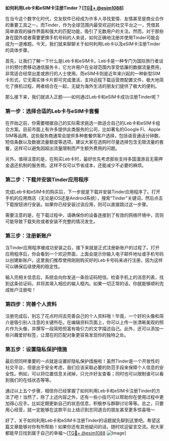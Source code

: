**如何利用Leb卡和eSIM卡注册Tinder？[[TG💪+ @esim1088](https://t.me/s/esim1088)]**

在当今这个数字化时代，交友软件已经成为许多人寻找爱情、友情甚至是商业合作的重要工具之一。而Tinder，作为全球范围内最受欢迎的社交平台之一，凭借其简单直观的操作界面和强大的匹配功能，吸引了无数用户的关注。然而，对于那些身在国外或者需要更换手机号码的人来说，如何正确地注册并使用Tinder可能会成为一道难题。今天，我们就来聊聊关于如何利用Leb卡以及eSIM卡注册Tinder的具体步骤。

首先，让我们了解一下什么是Leb卡和eSIM卡。Leb卡是一种专门为国际旅行者设计的预付费移动通信服务卡，它允许用户在全球范围内享受低廉的数据流量费用，非常适合经常出差或旅行的人士使用。而eSIM卡则是近年来兴起的一种新型SIM卡形式，它无需实体卡片即可完成激活，支持远程下载运营商配置文件，极大地简化了换机过程。两者结合在一起，无疑为海外生活的朋友们提供了极大的便利。

那么接下来，我们就进入正题——如何通过Leb卡和eSIM卡成功注册Tinder呢？

### 第一步：选择合适的Leb卡与eSIM卡套餐

在开始之前，你需要根据自己的实际需求挑选一款适合自己的Leb卡和eSIM卡组合方案。目前市面上有许多提供此类服务的公司，比如著名的Google Fi、Apple SIM等品牌。这些服务商通常会提供多种套餐供客户选择，包括语音通话分钟数、短信条数以及数据流量额度等选项。建议大家在选购时尽量选择包含无限流量的套餐，这样可以避免因超出流量限制而产生额外费用的问题。

另外，值得注意的是，在购买Leb卡时，最好优先考虑那些支持多国漫游且无需押金退还机制的服务商。这样不仅可以节省成本，还能减少不必要的麻烦。

### 第二步：下载并安装Tinder应用程序

完成Leb卡和eSIM卡的购买后，下一步就是下载并安装Tinder应用程序了。打开手机的应用商店（无论是iOS还是Android系统），搜索“Tinder”关键词，然后点击下载按钮进行安装。如果你已经安装过该应用，则可以直接跳过这一步骤。

需要注意的是，在下载过程中，请确保你的设备连接到了有效的网络环境中，否则可能导致下载失败或者安装不完整的情况发生。

### 第三步：注册新账户

当Tinder应用程序被成功安装之后，接下来就是正式注册新账户的过程了。打开应用程序后，你会看到一个欢迎界面，上面会提示你输入电子邮件地址或手机号码以创建新账户。这里我们推荐使用刚刚购买好的Leb卡号码来进行注册，因为这样可以确保后续使用的稳定性。

输入完相关信息后，系统会向你发送一条验证码短信。检查手机上的消息列表，找到这条验证码，并将其填入相应的输入框内。如果一切正常的话，你就能够顺利完成账户注册啦！

### 第四步：完善个人资料

注册完成后，别忘了花点时间去完善自己的个人资料哦！毕竟，一个好的头像和简介是吸引别人注意的关键所在。在编辑资料页面上，你可以上传一张清晰美观的照片作为头像，并撰写一段简短但富有吸引力的文字描述自己。此外，还可以添加一些兴趣爱好标签，让潜在的匹配对象更容易发现你的独特之处。

### 第五步：设置隐私保护措施

最后但同样重要的一点就是设置好隐私保护措施啦！虽然Tinder是一个开放性的社交平台，但是出于安全考虑，我们应该采取必要的防范手段来保障个人信息的安全性。例如，可以将位置信息关闭掉，只允许好友查看；同时也可以限制谁可以看到我们的在线状态等等。

通过以上五个步骤，相信你已经掌握了如何利用Leb卡和eSIM卡注册Tinder的方法了吧！当然了，除了上述内容之外，还有一些小技巧可以帮助你在使用过程中更加得心应手。比如定期更新自己的状态信息，积极参与群聊讨论等等。总之，只要用心经营，就一定能够在这款平台上结识到志同道合的朋友甚至更多惊喜哦～

好了，关于如何利用Leb卡和eSIM卡注册Tinder的话题就先聊到这里吧。希望这篇文章能够对你有所帮助！如果你还有其他疑问的话，随时欢迎留言交流。祝大家都能早日找到属于自己的幸福～[[TG💪+ @esim1088](https://t.me/s/esim1088) ![Image](https://i.postimg.cc/4NQfJmqS/Snipaste-2025-05-13-00-14-12.png)]